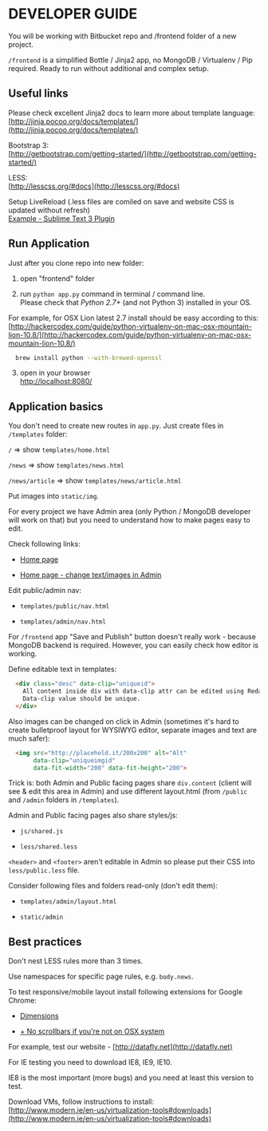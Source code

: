DEVELOPER GUIDE
===============

You will be working with Bitbucket repo and /frontend folder of a new project.

`/frontend` is a simplified Bottle / Jinja2 app, no MongoDB / Virtualenv / Pip
required. Ready to run without additional and complex setup.

Useful links
------------

Please check excellent Jinja2 docs to learn more about template language:  
[http://jinja.pocoo.org/docs/templates/](http://jinja.pocoo.org/docs/templates/)

Bootstrap 3:  
[http://getbootstrap.com/getting-started/](http://getbootstrap.com/getting-started/)

LESS:  
[http://lesscss.org/#docs](http://lesscss.org/#docs)

Setup LiveReload (.less files are comiled on save and website CSS is updated without refresh)  
[Example - Sublime Text 3 Plugin](https://github.com/dz0ny/LiveReload-sublimetext2)

Run Application
---------------

Just after you clone repo into new folder:

1) open "frontend" folder

2) run `python app.py` command in terminal / command line.   
Please check that *Python 2.7+* (and not Python 3) installed in your OS.

For example, for OSX Lion latest 2.7 install should be easy according to this:  
[http://hackercodex.com/guide/python-virtualenv-on-mac-osx-mountain-lion-10.8/](http://hackercodex.com/guide/python-virtualenv-on-mac-osx-mountain-lion-10.8/)

```bash
  brew install python --with-brewed-openssl
```

3) open in your browser  
[http://localhost:8080/](http://localhost:8080/)

Application basics
------------------

You don't need to create new routes in `app.py`. Just create files in `/templates`
folder:

`/` => show `templates/home.html`

`/news` => show `templates/news.html`

`/news/article` => show `templates/news/article.html`

Put images into `static/img`.

For every project we have Admin area (only Python / MongoDB developer will work
on that) but you need to understand how to make pages easy to edit.

Check following links:  

* [Home page](http://localhost:8080/)

* [Home page - change text/images in Admin](http://localhost:8080/admin)

Edit public/admin nav:

* `templates/public/nav.html`

* `templates/admin/nav.html`

For `/frontend` app "Save and Publish" button doesn't really work - because MongoDB
backend is required. However, you can easily check how editor is working.

Define editable text in templates:

```HTML
  <div class="desc" data-clip="uniqueid">
    All content inside div with data-clip attr can be edited using Redactor WYSIWYG in Admin.
    Data-clip value should be unique.
  </div>
```

Also images can be changed on click in Admin (sometimes it's hard to create
bulletproof layout for WYSIWYG editor, separate images and text are much safer):

```HTML
  <img src="http://placehold.it/200x200" alt="Alt"
       data-clip="uniqueimgid"
       data-fit-width="200" data-fit-height="200">
```

Trick is: both Admin and Public facing pages share `div.content` (client will see & edit
this area in Admin) and use different layout.html (from `/public` and `/admin`
folders in `/templates`).

Admin and Public facing pages also share styles/js:

* `js/shared.js`

* `less/shared.less`

`<header>` and `<footer>` aren't editable in Admin so please put their CSS
into `less/public.less` file.

Consider following files and folders read-only (don't edit them):

* `templates/admin/layout.html`

* `static/admin`

Best practices
--------------

Don't nest LESS rules more than 3 times.

Use namespaces for specific page rules, e.g. `body.news`.

To test responsive/mobile layout install following extensions for Google Chrome:  

* [Dimensions](https://chrome.google.com/webstore/detail/dimensions/hdmihohhdcbejdkidbfijmfehjbnmifk)  

* [+ No scrollbars if you're not on OSX system](https://chrome.google.com/webstore/detail/no-scroll-bars-please/ahnbemfjhoibkhlijfbbjdjafbmhimdn?hl=en)

For example, test our website - [http://datafly.net](http://datafly.net)

For IE testing you need to download IE8, IE9, IE10.

IE8 is the most important (more bugs) and you need at least this version to test.

Download VMs, follow instructions to install:  
[http://www.modern.ie/en-us/virtualization-tools#downloads](http://www.modern.ie/en-us/virtualization-tools#downloads)

